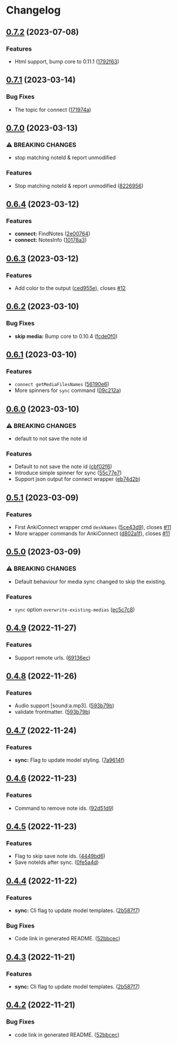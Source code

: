 # Changelog

## [0.7.2](https://github.com/timgreen/Anki.md/compare/cli/v0.7.1...cli/v0.7.2) (2023-07-08)

### Features

- Html support, bump core to 0.11.1 ([1792f63](https://github.com/timgreen/Anki.md/commit/1792f63c186d1bbb6c79881963c5e4940ff495d3))

## [0.7.1](https://github.com/timgreen/Anki.md/compare/cli/v0.7.0...cli/v0.7.1) (2023-03-14)

### Bug Fixes

- The topic for connect ([171974a](https://github.com/timgreen/Anki.md/commit/171974a04f541fa013cc890f721428e338333391))

## [0.7.0](https://github.com/timgreen/Anki.md/compare/cli/v0.6.4...cli/v0.7.0) (2023-03-13)

### ⚠ BREAKING CHANGES

- stop matching noteId & report unmodified

### Features

- Stop matching noteId & report unmodified ([8226956](https://github.com/timgreen/Anki.md/commit/82269562bb30b638f6ef4451091c6aac4eb8bf6e))

## [0.6.4](https://github.com/timgreen/Anki.md/compare/cli/v0.6.3...cli/v0.6.4) (2023-03-12)

### Features

- **connect:** FindNotes ([2e00764](https://github.com/timgreen/Anki.md/commit/2e0076477ab7e1b877833558e293cef81cbbd21d))
- **connect:** NotesInfo ([10178a3](https://github.com/timgreen/Anki.md/commit/10178a36dc6c0f8d9e2c6bc8b6ff8446f0fa78bc))

## [0.6.3](https://github.com/timgreen/Anki.md/compare/cli/v0.6.2...cli/v0.6.3) (2023-03-12)

### Features

- Add color to the output ([ced955e](https://github.com/timgreen/Anki.md/commit/ced955e096d545ffd4d7fab67af17a51ea576b44)), closes [#12](https://github.com/timgreen/Anki.md/issues/12)

## [0.6.2](https://github.com/timgreen/Anki.md/compare/cli/v0.6.1...cli/v0.6.2) (2023-03-10)

### Bug Fixes

- **skip media:** Bump core to 0.10.4 ([fcde0f0](https://github.com/timgreen/Anki.md/commit/fcde0f033857562416c0db0e41996040ee19096d))

## [0.6.1](https://github.com/timgreen/Anki.md/compare/cli/v0.6.0...cli/v0.6.1) (2023-03-10)

### Features

- `connect getMediaFilesNames` ([56190e6](https://github.com/timgreen/Anki.md/commit/56190e64e373a1237078d70d19fad8bf97049382))
- More spinners for `sync` command ([09c212a](https://github.com/timgreen/Anki.md/commit/09c212a265b99c2a07c85318ada04d9ed5ff8cd9))

## [0.6.0](https://github.com/timgreen/Anki.md/compare/cli/v0.5.1...cli/v0.6.0) (2023-03-10)

### ⚠ BREAKING CHANGES

- default to not save the note id

### Features

- Default to not save the note id ([cbf02f6](https://github.com/timgreen/Anki.md/commit/cbf02f64589bc3c92288a3ae11e96a45776cd0a7))
- Introduce simple spinner for sync ([55c77e7](https://github.com/timgreen/Anki.md/commit/55c77e70f0accc17d891f4d888a9ecfb2d9daf8d))
- Support json output for connect wrapper ([eb74d2b](https://github.com/timgreen/Anki.md/commit/eb74d2bd948b8cf83cb5857b16c9a89951437a5c))

## [0.5.1](https://github.com/timgreen/Anki.md/compare/cli/v0.5.0...cli/v0.5.1) (2023-03-09)

### Features

- First AnkiConnect wrapper cmd `deskNames` ([5ce43d9](https://github.com/timgreen/Anki.md/commit/5ce43d92085af8c108cd66ba77ff6e86df5b3c55)), closes [#11](https://github.com/timgreen/Anki.md/issues/11)
- More wrapper commands for AnkiConnect ([d802a1f](https://github.com/timgreen/Anki.md/commit/d802a1fc5e4d98697cb5b67344b562710790b539)), closes [#11](https://github.com/timgreen/Anki.md/issues/11)

## [0.5.0](https://github.com/timgreen/Anki.md/compare/cli/v0.4.9...cli/v0.5.0) (2023-03-09)

### ⚠ BREAKING CHANGES

- Default behaviour for media sync changed to skip the existing.

### Features

- `sync` option `overwrite-existing-medias` ([ec5c7c8](https://github.com/timgreen/Anki.md/commit/ec5c7c8d0b698f461082c2abf1c417649e6d301f))

## [0.4.9](https://github.com/timgreen/Anki.md/compare/cli/v0.4.8...cli/v0.4.9) (2022-11-27)

### Features

- Support remote urls. ([69136ec](https://github.com/timgreen/Anki.md/commit/69136ecbe648631a46e30d7f28785907619d36b1))

## [0.4.8](https://github.com/timgreen/Anki.md/compare/cli/v0.4.7...cli/v0.4.8) (2022-11-26)

### Features

- Audio support [sound:a.mp3]. ([593b79b](https://github.com/timgreen/Anki.md/commit/593b79bb58aaf1ae8b89442aca23442812606aeb))
- validate frontmatter. ([593b79b](https://github.com/timgreen/Anki.md/commit/593b79bb58aaf1ae8b89442aca23442812606aeb))

## [0.4.7](https://github.com/timgreen/Anki.md/compare/cli/v0.4.6...cli/v0.4.7) (2022-11-24)

### Features

- **sync:** Flag to update model styling. ([7a9614f](https://github.com/timgreen/Anki.md/commit/7a9614f255035b4f137a49b46f7c3a57cbe618eb))

## [0.4.6](https://github.com/timgreen/Anki.md/compare/cli/v0.4.5...cli/v0.4.6) (2022-11-23)

### Features

- Command to remove note ids. ([92d51d9](https://github.com/timgreen/Anki.md/commit/92d51d9b92624460e3dd7ac5ec0c99ca2b49aa30))

## [0.4.5](https://github.com/timgreen/Anki.md/compare/cli/v0.4.4...cli/v0.4.5) (2022-11-23)

### Features

- Flag to skip save note ids. ([4449bd6](https://github.com/timgreen/Anki.md/commit/4449bd6b8172ee36676a98958eb32425bb7ee26d))
- Save noteIds after sync. ([0fe5a4d](https://github.com/timgreen/Anki.md/commit/0fe5a4d84c2e0169d58c0cecae1be36a316c4812))

## [0.4.4](https://github.com/timgreen/Anki.md/compare/cli-v0.4.3...cli/v0.4.4) (2022-11-22)

### Features

- **sync:** Cli flag to update model templates. ([2b587f7](https://github.com/timgreen/Anki.md/commit/2b587f71e180f79648d7128b53f5a2ddd4f67968))

### Bug Fixes

- Code link in generated README. ([52bbcec](https://github.com/timgreen/Anki.md/commit/52bbcecb9c6e3464bd8ed1bc93f69b5c069fab23))

## [0.4.3](https://github.com/timgreen/Anki.md/compare/@anki.md/cli-v0.4.2...@anki.md/cli@0.4.3) (2022-11-21)

### Features

- **sync:** Cli flag to update model templates. ([2b587f7](https://github.com/timgreen/Anki.md/commit/2b587f71e180f79648d7128b53f5a2ddd4f67968))

## [0.4.2](https://github.com/timgreen/Anki.md/compare/@anki.md/cli-v0.4.1...@anki.md/cli-v0.4.2) (2022-11-21)

### Bug Fixes

- code link in generated README. ([52bbcec](https://github.com/timgreen/Anki.md/commit/52bbcecb9c6e3464bd8ed1bc93f69b5c069fab23))

